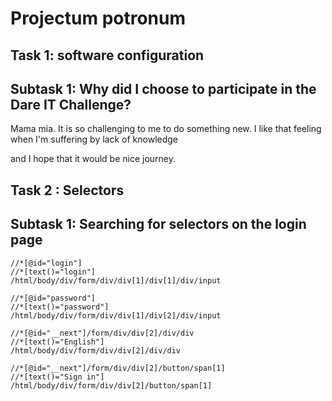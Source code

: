 # Projectum potronum

## Task 1: software configuration

## Subtask 1: Why did I choose to participate in the Dare IT Challenge?

Mama mia. It is so challenging to me to do something new. I like that feeling when I'm suffering by lack of knowledge 

and I hope that it would be nice journey.

## Task 2 :  Selectors

## Subtask 1: Searching for selectors on the login page
  

```
//*[@id="login"]
//*[text()="login"]
/html/body/div/form/div/div[1]/div[1]/div/input

//*[@id="password"]
//*[text()="password"]
/html/body/div/form/div/div[1]/div[2]/div/input

//*[@id="__next"]/form/div/div[2]/div/div
//*[text()="English"]
/html/body/div/form/div/div[2]/div/div

//*[@id="__next"]/form/div/div[2]/button/span[1]
//*[text()="Sign in"]
/html/body/div/form/div/div[2]/button/span[1]

```